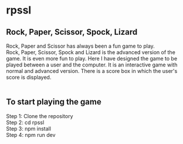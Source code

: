 # rpssl

## Rock, Paper, Scissor, Spock, Lizard

Rock, Paper and Scissor has always been a fun game to play.
</br>
Rock, Paper, Scissor, Spock and Lizard is the advanced version of the game. It is even more fun to play. Here I have designed the game to be played between a user and the computer. It is an interactive game with normal and advanced version. There is a score box in which the user's score is displayed.
</br>
</br>
## To start playing the game
Step 1: Clone the repository
</br>
Step 2: cd rpssl
</br>
Step 3: npm install
</br>
Step 4: npm run dev

